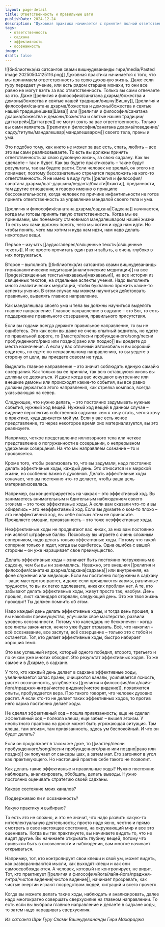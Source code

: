 ```yaml
---
layout: page-detail
title: Ответственность и правильные шаги
publishDate: 2024-12-24
description: "Духовная практика начинается с принятия полной ответственности за свою жизнь и садхану - никто не может сделать это за вас. Важно выделить главное направление (Бог, созерцание) и ежедневно делать эффективные ходы: изучать тексты, медитировать, наблюдать ум, устранять неэффективные реакции. Только так накапливается осознанность, заслуги и духовный рост, а неэффективность ведёт к проигрышу в игре с кармой."
tags:
  - ответственность
  - садхана
  - эффективность
  - осознанность
image: 
draft: false
---
```

![[библиотека/из сатсангов свами вишнудевананды гири/media/Pasted image 20250504125116.png]]
 Духовная практика начинается с того, что мы принимаем ответственность за свою духовную жизнь. Даже если гуру передает учение, или есть рядом старшие монахи, то они все равно не могут взять за вас ответственность. Только вы сами отвечаете за это. Даже [[религия и философия/санатана дхарма/божества и демоны/божества и святые нашей традиции/вишну|Вишну]], [[религия и философия/санатана дхарма/божества и демоны/божества и святые нашей традиции/шива|Шива]] или [[религия и философия/санатана дхарма/божества и демоны/божества и святые нашей традиции/даттатрейя|Даттатрея]] не могут взять за вас ответственность. Только вы сами являетесь [[религия и философия/санатана дхарма/поведение/садху/титулы/мандалешвар|мандалешваром]] своего тела, праны и ума.

 Это подобно тому, как никто не может за вас есть, спать, любить – все это вы сами реализовываете. То есть вы должны принять ответственность за свою духовную жизнь, за свою садхану. Как вы сделаете – так и будет. Как вы будете практиковать – такие будут результаты, так вы будете расти. Если человек не зрелый, он этого не понимает, поэтому бессознательно стремится переложить на кого-то ответственность. Я не имею в виду путь [[религия и философия/санатана дхарма/шат-даршана/веданта/бхакти|бхакти]], преданности, там другие отношения; я говорю именно о принципе бессознательности, когда человек по причине инфантильности не готов принять ответственность за управление мандалой своего тела и ума. 

 [[религия и философия/санатана дхарма/садхана|Садхана]] начинается, когда мы готовы принять такую ответственность. Когда мы ее принимаем, мы понемногу становимся мандалешваром нашей жизни. То есть мы сами должны понять, чего мы хотим и куда нам идти. Но чтобы понять, чего мы хотим и куда нам идти, нам надо делать некоторые вещи.

 Первое – изучать [[аудиогалерея/священные тексты|священные тексты]]. И не просто прочитать один раз и забыть, а очень глубоко в них погружаться.

 Второе – выполнять [[библиотека/из сатсангов свами вишнудевананды гири/аналитические медитации|аналитические медитации]] на все [[pages/священные тексты/махавакьи|махавакьи]], на все истории из священных текстов, на отдельные аспекты учения. Надо выполнить много аналитических медитаций, чтобы буквально прожить какие-то аспекты учения. В этом случае мы можем научиться действовать правильно, выделять главное направление. 

 Как мандалешвар своего ума и тела вы должны научиться выделять главное направление. Главное направление в садхане – это Бог, то есть поддержание правильного созерцания, правильного присутствия.

 Если вы годами всегда держите правильное направление, то вы не ошибетесь. Это как если вы даже не очень опытный водитель, но едете по правильной дороге, то [[мастер/песни пробужденного/song/песни пробужденного/рано или поздно|рано или поздно]] вы доедете до места назначения. А если у вас отличный автомобиль и вы хороший водитель, но едете по неправильному направлению, то вы уедете в сторону от цели, вы приедете совсем не туда.

 Выделить главное направление – это значит соблюдать единую самайю созерцания. Как только вы ее приняли, так всю оставшуюся жизнь вы должны ее держаться. И даже когда вас искушают внутренние или внешние демоны или происходят какие-то события, вы все равно должны держаться этого направления, как стрелка компаса, всегда указывающая на север.

 Следующее, что нужно делать, – это постоянно задумывать нужные события, нужный ход вещей. Нужный ход вещей в данном случае – видение перспектив собственной садханы: кем я хочу стать, чего я хочу в практике, куда движется мой ум. Если у вас есть ясное представление, то через некоторое время оно материализуется, вы это реализуете.

 Например, четкое представление иллюзорного тела или четкое представление о погруженности в созерцании, о непрерывном удержании созерцания. На что мы направляем сознание – то и проявляется.

 Кроме того, чтобы реализовать то, что вы задумали, надо постоянно делать эффективные ходы, каждый день. Это относится и к мирской жизни, но особенно важно в духовной. Делать эффективные ходы означает, что вы постоянно что-то делаете, чтобы ваша цель материализовалась.

 Например, вы концентрируетесь на чакрах – это эффективный ход. Вы занимаетесь внимательным и бдительным наблюдением своего эгоизма – это тоже эффективные ходы. А если вам сказали что-то и вы обиделись – это неэффективный ход. Если вы думаете о ком-то плохо – это неэффективный ход, вы себе пользы этим не приносите. Проявляете эмоции, привязанность – это тоже неэффективные ходы. 

 Неэффективные ходы не продвигают вас никак, за них вам постоянно начисляют штрафные баллы. Поскольку вы играете с очень сложным соперником, надо делать только эффективные ходы. Потому что такой соперник только и ждет, когда вы ошибетесь. Одна ошибка с вашей стороны – он уже наращивает свое преимущество.

 Делать эффективные ходы – означает быть постоянно погруженным в садхану, чем бы вы ни занимались. Неважно, это внешняя [[религия и философия/санатана дхарма/садхана|садхана]] или внутренняя, на фоне служения или медиации. Если вы постоянно погружены в садхану – ваше мастерство растет, и даже если проявляются кармы, различные трудности, то вы их легко одолеваете, никаких проблем нет. А те, кто забывают делать эффективные ходы, живут просто так, наобум. День прошел, лист календаря оторвали, следующий день. Это же твоя жизнь проходит! Ты должен помнить об этом. 

 Надо каждый день делать эффективные ходы, и тогда день прошел, а вы накопили преимущество, улучшили свое мастерство, развили уровень осознанности. Потому что календарь не бесконечен – когда все листы закончатся, нечего уже будет отрывать. Всё, что накопил – всё осознавание, все заслуги, всё созерцание – только это с тобой и останется. Тот, кто делает эффективные ходы, быстро набирает хороший темп.

 Это как успешный игрок, который одного победил, второго, третьего и по очкам уже многих обходит. Это результат эффективных ходов. То же самое и в Дхарме, в садхане. 

 У того, кто каждый день делает в садхане эффективные ходы, увеличивается запас праны, очищаются каналы, усиливается ясность, растет осознанность, углубляется [[религия и философия/йога/лайя-йога/праджня-янтра/чистое видение|чистое видение]], появляются опыты, пробуждается вера. Про такого говорят, что человек духовно растет. А если кто-то не делает таких эффективных ходов, то против него карма постоянно делает ходы.

 Не сделал эффективный ход – пошла привязанность; еще не сделал эффективный ход – полезла клеша; еще забыл – вышел эгоизм. У неопытного практика на доске может быть угрожающая ситуация. Там клеша, там эгоизм, там привязанность, здесь ум беспокойный. И что он будет делать?

 Если он продолжает в таком же духе, то [[мастер/песни пробужденного/song/песни пробужденного/рано или поздно|рано или поздно]] он получает от сансары шах, а затем мат. Его загоняют в угол как практикующего. Но настоящий практик себе такого не позволит. 

 Как делать такие эффективные и правильные ходы? Нужно постоянно наблюдать, анализировать, обобщать, делать выводы. Нужно постоянно оценивать стратегию своей садханы.

 Каково состояние моих каналов?

 Поддерживаю ли я осознанность?

 Какую практику я выбираю?

 То есть это не сложно, и это не значит, что надо развить какую-то интеллектуальную деятельность; просто надо ясно, честно и прямо смотреть в свое настоящее состояние, на окружающий мир и все это оценивать. Когда вы так практикуете, вы начинаете видеть то, что не видят другие. Вы начинаете открывать глубину вещей, потому что привыкли быть в осознанности и наблюдении, вам многое начинает открываться.

 Например, тот, кто контролирует свои клеши и свой ум, может видеть, как разворачиваются мысли, как выходят клеши и как они самоосвобождаются. А человек, который не контролирует, не видит. Тот, кто практикует [[религия и философия/йога/лайя-йога/праджня-янтра/чистое видение|чистое видение]], начинает прозревать, как чистые энергии играют посредством людей, ситуаций и всего прочего.

 Когда вы можете делать такие ходы, наблюдать и анализировать, далее надо многократно совершать сверхусилие на главном направлении. То есть если вы выбрали главное направление и делаете в садхане ходы, то затем надо наращивать сверхусилия.

*Из сатсанга Шри Гуру Свами Вишнудевананды Гири Махараджа*


